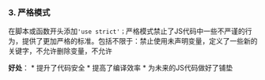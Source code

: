 ### 3. 严格模式
在脚本或函数开头添加`'use strict'；`严格模式禁止了JS代码中一些不严谨的行为，提供了更加严格的标准。包括不限于：禁止使用未声明变量，定义了一些新的关键字，不允许删除变量，不允许

**好处**：
    * 提升了代码安全
    * 提高了编译效率
    * 为未来的JS代码做好了铺垫
